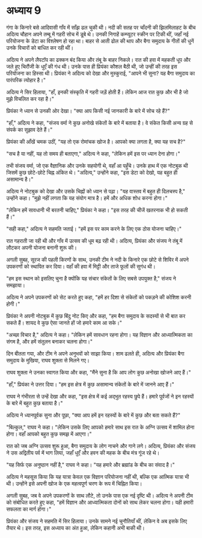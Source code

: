 # अध्याय 9

गंगा के किनारे बसे आदिवासी गाँव में साँझ ढल चुकी थी। नदी की सतह पर चाँदनी की झिलमिलाहट के बीच अदित्‍य चौहान अपने तम्बू में गहरी सोच में डूबे थे। उनकी निगाहें कम्प्यूटर स्क्रीन पर टिकी थीं, जहाँ नई परियोजना के डेटा का विश्लेषण हो रहा था। बाहर से आती ढोल की थाप और बैगा समुदाय के गीतों की धुनें उनके विचारों को बाधित कर रही थीं। 

अदित्‍य ने अपने लैपटॉप का ढक्कन बंद किया और तंबू के बाहर निकले। रात की हवा में महकती धूप और जले हुए चिरौंजी के धुएँ की गंध थी। उनके पास ही प्रियंका कौशल बैठी थी, जो उन्हीं की तरह इस परियोजना का हिस्सा थी। प्रियंका ने अदित्‍य को देखा और मुस्कुराई, "आपने भी सुना? यह बैगा समुदाय का पारंपरिक त्योहार है।" 

अदित्‍य ने सिर हिलाया, "हाँ, इनकी संस्कृति में गहरी जड़ें होती हैं। लेकिन आज रात कुछ और भी है जो मुझे विचलित कर रहा है।" 

प्रियंका ने ध्यान से उनकी ओर देखा। "क्या आप किसी नई जानकारी के बारे में सोच रहे हैं?" 

"हाँ," अदित्‍य ने कहा, "संजय वर्मा ने कुछ अनोखे संकेतों के बारे में बताया है। वे संकेत किसी अन्य ग्रह से संपर्क का सुझाव देते हैं।" 

प्रियंका की आँखें चमक उठीं, "यह तो एक रोमांचक खोज है। आपको क्या लगता है, क्या यह सच है?" 

"सच है या नहीं, यह तो समय ही बताएगा," अदित्‍य ने कहा, "लेकिन हमें इस पर ध्यान देना होगा।" 

तभी संजय वर्मा, जो एक वैज्ञानिक और उनके सहयोगी थे, वहाँ आ पहुँचे। उनके हाथ में एक नोटबुक थी जिसमें कुछ छोटे-छोटे चिह्न अंकित थे। "अदित्‍य," उन्होंने कहा, "इस डेटा को देखो, यह बहुत ही असामान्य है।" 

अदित्‍य ने नोटबुक को देखा और उसके चिह्नों को ध्यान से पढ़ा। "यह वास्तव में बहुत ही दिलचस्प है," उन्होंने कहा। "मुझे नहीं लगता कि यह संयोग मात्र है। हमें और अधिक शोध करना होगा।" 

"लेकिन हमें सावधानी भी बरतनी चाहिए," प्रियंका ने कहा। "इस तरह की चीजें खतरनाक भी हो सकती हैं।" 

"सही कहा," अदित्‍य ने सहमति जताई। "हमें इस पर काम करने के लिए एक ठोस योजना चाहिए।" 

रात गहराती जा रही थी और गाँव में उत्सव की धूम बढ़ रही थी। अदित्‍य, प्रियंका और संजय ने तंबू में लौटकर अपनी योजना बनानी शुरू की। 

अगली सुबह, सूरज की पहली किरणों के साथ, उनकी टीम ने नदी के किनारे एक छोटे से शिविर में अपने उपकरणों को स्थापित कर दिया। वहाँ की हवा में मिट्टी और ताजे फूलों की सुगंध थी। 

"हम इस स्थान को इसलिए चुना है क्योंकि यह संचार संकेतों के लिए सबसे उपयुक्त है," संजय ने समझाया। 

अदित्‍य ने अपने उपकरणों को सेट करते हुए कहा, "हमें हर दिशा से संकेतों को पकड़ने की कोशिश करनी होगी।" 

प्रियंका ने अपनी नोटबुक में कुछ बिंदु नोट किए और कहा, "हम बैगा समुदाय के सदस्यों से भी बात कर सकते हैं। शायद वे कुछ ऐसा जानते हों जो हमारे काम आ सके।" 

"अच्छा विचार है," अदित्‍य ने कहा। "लेकिन हमें सावधान रहना होगा। यह विज्ञान और आध्यात्मिकता का संगम है, और हमें संतुलन बनाकर चलना होगा।" 

दिन बीतता गया, और टीम ने अपने अनुभवों को साझा किया। शाम ढलते ही, अदित्‍य और प्रियंका बैगा समुदाय के मुखिया, राघव शुक्ला से मिलने गए। 

राघव शुक्ला ने उनका स्वागत किया और कहा, "मैंने सुना है कि आप लोग कुछ अनोखा खोजने आए हैं।" 

"हाँ," प्रियंका ने उत्तर दिया। "हम इस क्षेत्र में कुछ असामान्य संकेतों के बारे में जानने आए हैं।" 

राघव ने गंभीरता से उन्हें देखा और कहा, "इस क्षेत्र में कई अद्भुत रहस्य छुपे हैं। हमारे पूर्वजों ने इन रहस्यों के बारे में बहुत कुछ बताया है।" 

अदित्‍य ने ध्यानपूर्वक सुना और पूछा, "क्या आप हमें इन रहस्यों के बारे में कुछ और बता सकते हैं?" 

"बिल्कुल," राघव ने कहा। "लेकिन उसके लिए आपको हमारे साथ इस रात के अग्नि उत्सव में शामिल होना होगा। वहाँ आपको बहुत कुछ समझ में आएगा।" 

रात को जब अग्नि उत्सव शुरू हुआ, बैगा समुदाय के लोग नाचने और गाने लगे। अदित्‍य, प्रियंका और संजय ने उस अद्वितीय पर्व में भाग लिया, जहाँ धुएँ और हवन की महक के बीच मंत्र गूंज रहे थे। 

"यह सिर्फ एक अनुष्ठान नहीं है," राघव ने कहा। "यह हमारे और ब्रह्मांड के बीच का संवाद है।" 

अदित्‍य ने महसूस किया कि यह यात्रा केवल एक विज्ञान परियोजना नहीं थी, बल्कि एक आत्मिक यात्रा भी थी। उन्होंने इसे अपनी खोज के एक महत्वपूर्ण चरण के रूप में चिह्नित किया। 

अगली सुबह, जब वे अपने उपकरणों के साथ लौटे, तो उनके पास एक नई दृष्टि थी। अदित्‍य ने अपनी टीम को संबोधित करते हुए कहा, "हमें विज्ञान और आध्यात्मिकता दोनों को साथ लेकर चलना होगा। यही हमारी सफलता का मार्ग होगा।" 

प्रियंका और संजय ने सहमति में सिर हिलाया। उनके सामने नई चुनौतियाँ थीं, लेकिन वे अब इसके लिए तैयार थे। इस तरह, इस अध्याय का अंत हुआ, लेकिन कहानी अभी बाकी थी।